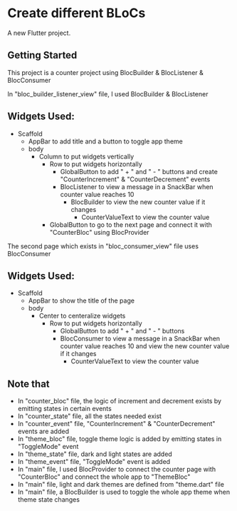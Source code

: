 # Create different BLoCs

A new Flutter project.

## Getting Started

This project is a counter project using BlocBuilder & BlocListener & BlocConsumer

In "bloc_builder_listener_view" file, I used BlocBuilder & BlocListener

## Widgets Used:
  - Scaffold
      - AppBar to add title and a button to toggle app theme
      - body
          - Column to put widgets vertically
              - Row to put widgets horizontally
                  - GlobalButton to add " + " and " - " buttons and create "CounterIncrement" & "CounterDecrement" events
                  - BlocListener to view a message in a SnackBar when counter value reaches 10
                      - BlocBuilder to view the new counter value if it changes
                          - CounterValueText to view the counter value
              - GlobalButton to go to the next page and connect it with "CounterBloc" using BlocProvider

The second page which exists in "bloc_consumer_view" file uses BlocConsumer

## Widgets Used:
  - Scaffold
      - AppBar to show the title of the page
      - body
          - Center to centeralize widgets
              - Row to put widgets horizontally
                  - GlobalButton to add " + " and " - " buttons
                  - BlocConsumer to view a message in a SnackBar when counter value reaches 10 and view the new counter value if it changes
                      - CounterValueText to view the counter value
                        
## Note that
- In "counter_bloc" file, the logic of increment and decrement exists by emitting states in certain events
- In "counter_state" file, all the states needed exist
- In "counter_event" file, "CounterIncrement" & "CounterDecrement" events are added
- In "theme_bloc" file, toggle theme logic is added by emitting states in "ToggleMode" event
- In "theme_state" file, dark and light states are added
- In "theme_event" file, "ToggleMode" event is added
- In "main" file, I used BlocProvider to connect the counter page with "CounterBloc" and connect the whole app to "ThemeBloc"
- In "main" file, light and dark themes are defined from "theme.dart" file
- In "main" file, a BlocBuilder is used to toggle the whole app theme when theme state changes
